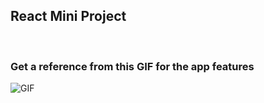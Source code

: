 <h2>React Mini Project</h2>
<br>

<h3>Get a reference from this GIF for the app features</h3>
<be>

![ GIF ](https://ninjasfiles.s3.amazonaws.com/0000000000003618.gif)
